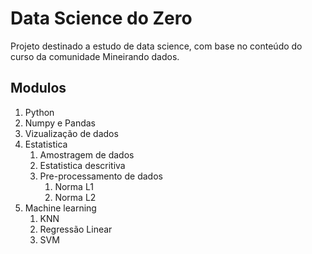 # Data Science do Zero

Projeto destinado a estudo de data science, com base no conteúdo do curso da comunidade Mineirando dados.

## Modulos

1. Python
2. Numpy e Pandas
3. Vizualização de dados
4. Estatistica
   1. Amostragem de dados
   2. Estatistica descritiva
   3. Pre-processamento de dados
      1. Norma L1
      2. Norma L2
5. Machine learning
   1. KNN
   2. Regressão Linear
   3. SVM